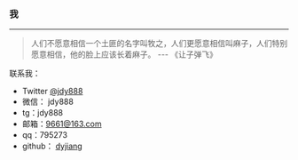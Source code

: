 ### 我
---
> 人们不愿意相信一个土匪的名字叫牧之，人们更愿意相信叫麻子，人们特别愿意相信，他的脸上应该长着麻子。 --- 《让子弹飞》



联系我：

- Twitter  [@jdy888](https://twitter.com/jdy888) 
- 微信： jdy888  
- tg：jdy888 
- 邮箱：[9661@163.com]()   
- qq：795273
- github： [dyjiang](https://github.com/dyjiang/blog.git)


